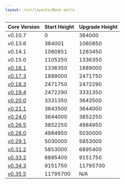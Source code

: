 ```yaml
---
layout: /src/layouts/None.astro
---
```


| Core Version                               | Start Height | Upgrade Height |
| ------------------------------------------ | ------------ | -------------- |
| v0.10.7                                    | 0            | 384000         |
| v0.13.6                                    | 384001       | 1060850        |
| v0.14.1                                    | 1060851      | 1263450        |
| v0.15.0                                    | 1105250      | 1336350        |
| [v0.16.1](/resources/mainnet/upgrades/v16) | 1336350      | 1889000        |
| [v0.17.3](/resources/mainnet/upgrades/v17) | 1889000      | 2471750        |
| [v0.18.3](/resources/mainnet/upgrades/v18) | 2471750      | 2472290        |
| [v0.19.4](/resources/mainnet/upgrades/v19) | 2472290      | 3331350        |
| [v0.20.0](/resources/mainnet/upgrades/v20) | 3331350      | 3643500        |
| [v0.21.1](/resources/mainnet/upgrades/v21) | 3643500      | 3644000        |
| [v0.24.0](/resources/mainnet/upgrades/v24) | 3644000      | 3852250        |
| [v0.26.5](/resources/mainnet/upgrades/v26) | 3852250      | 4984950        |
| [v0.28.0](/resources/mainnet/upgrades/v28) | 4984950      | 5030000        |
| [v0.29.1](/resources/mainnet/upgrades/v29) | 5030000      | 5853000        |
| [v0.31.2](/resources/mainnet/upgrades/v31) | 5853000      | 6895400        |
| [v0.33.2](/resources/mainnet/upgrades/v33) | 6895400      | 9151750        |
| [v0.34.3](/resources/mainnet/upgrades/v34) | 9151750      | 11795700       |
| [v0.35.5](/resources/mainnet/upgrades/v35) | 11795700     | N/A            |
